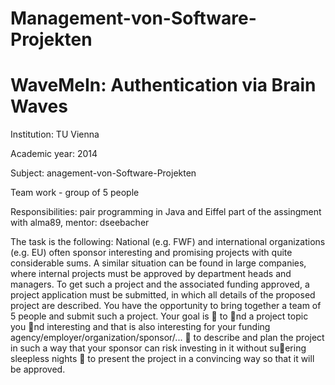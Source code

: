 # Management-von-Software-Projekten
# WaveMeIn: Authentication via Brain Waves

Institution: TU Vienna

Academic year: 2014

Subject: anagement-von-Software-Projekten

Team work - group of 5 people

Responsibilities: pair programming in Java and Eiffel part of the assingment with alma89, mentor: dseebacher

The task is the following: National (e.g. FWF) and international organizations (e.g.
EU) often sponsor interesting and promising projects with quite considerable sums. A similar situation can
be found in large companies, where internal projects must be approved by department heads and managers.
To get such a project and the associated funding approved, a project application must be submitted, in
which all details of the proposed project are described. You have the opportunity to bring together a team
of 5 people and submit such a project. Your goal is
 to nd a project topic you nd interesting and that is also interesting for your funding
agency/employer/organization/sponsor/...
 to describe and plan the project in such a way that your sponsor can risk investing in it without
suering sleepless nights
 to present the project in a convincing way so that it will be approved.
